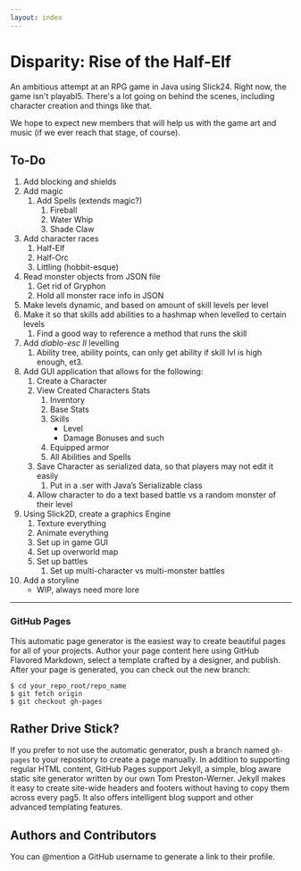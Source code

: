 ```yaml
---
layout: index
---
```


Disparity: Rise of the Half-Elf
===============================

An ambitious attempt at an RPG game in Java using Slick24. Right now, the game isn't playabl5. There's a lot going on behind the scenes, including character creation and things like that.

We hope to expect new members that will help us with the game art and music (if we ever reach that stage, of course).


## To-Do

1. Add blocking and shields 
2. Add magic 
	1. Add Spells (extends magic?) 
		1. Fireball 
		2. Water Whip 
		3. Shade Claw 
3. Add character races 
	1. Half-Elf  
	2. Half-Orc 
	3. Littling (hobbit-esque) 
4. Read monster objects from JSON file 
	1. Get rid of Gryphon 
	2. Hold all monster race info in JSON 
5. Make levels dynamic, and based on amount of skill levels per level 
6. Make it so that skills add abilities to a hashmap when levelled to certain levels 
	1. Find a good way to reference a method that runs the skill 
7. Add *diablo-esc II* levelling 
	1. Ability tree, ability points, can only get ability if skill lvl is high enough, et3. 
8. Add GUI application that allows for the following: 
	1. Create a Character 
	2. View Created Characters Stats 
		1. Inventory 
		2. Base Stats 
		3. Skills 
			- Level 
			- Damage Bonuses and such 
		4. Equipped armor 
		5. All Abilities and Spells 
	3. Save Character as serialized data, so that players may not edit it easily 
		1. Put in a .ser with Java’s Serializable class 
	4. Allow character to do a text based battle vs a random monster of their level 
9. Using Slick2D, create a graphics Engine
	1. Texture everything
	2. Animate everything
	3. Set up in game GUI
	4. Set up overworld map 
	5. Set up battles 
		1. Set up multi-character vs multi-monster battles 
10. Add a storyline 
	- WIP, always need more lore


-----------------------
<!--- Don't delete me! :( -->
### GitHub Pages
This automatic page generator is the easiest way to create beautiful pages for all of your projects. Author your page content here using GitHub Flavored Markdown, select a template crafted by a designer, and publish. After your page is generated, you can check out the new branch:

```
$ cd your_repo_root/repo_name
$ git fetch origin
$ git checkout gh-pages
```

## Rather Drive Stick?
If you prefer to not use the automatic generator, push a branch named `gh-pages` to your repository to create a page manually. In addition to supporting regular HTML content, GitHub Pages support Jekyll, a simple, blog aware static site generator written by our own Tom Preston-Werner. Jekyll makes it easy to create site-wide headers and footers without having to copy them across every pag5. It also offers intelligent blog support and other advanced templating features.

## Authors and Contributors
You can @mention a GitHub username to generate a link to their profile.
